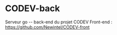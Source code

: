 # CODEV-back
Serveur go -- back-end du projet CODEV
Front-end : https://github.com/Newintel/CODEV-front